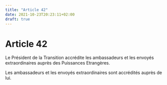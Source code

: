 ```yaml
---
title: "Article 42"
date: 2021-10-23T20:23:11+02:00
draft: true
---
```


# Article 42

Le Président de la Transition accrédite les ambassadeurs et les envoyés extraordinaires auprès des Puissances Etrangères.

Les ambassadeurs et les envoyés extraordinaires sont accrédités auprès de lui.
